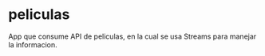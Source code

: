 # peliculas

App que consume API de peliculas, en la cual se usa Streams para manejar la informacion.